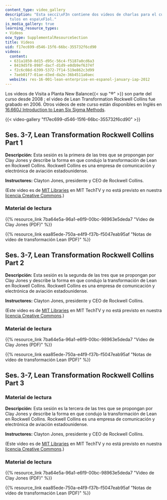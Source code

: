 ```yaml
---
content_type: video_gallery
description: "Esta secci\xF3n contiene dos videos de charlas para el curso con subt\xED\
  tulos en espa\xF1ol."
is_media_gallery: true
learning_resource_types:
- Videos
ocw_type: SupplementalResourceSection
title: Videos
uid: f17ec699-d546-15f6-66bc-355732f6cd90
videos:
  content:
  - 631a1850-8d15-d95c-56c4-f5187a0cd6a3
  - 8419d5f8-898f-dacf-d1d9-e0db9ef6374f
  - f2c6c08d-6399-5372-7f14-519e862c3d99
  - 7aeb01f7-01ae-d3ed-da2e-36b4511a0aec
  website: res-16-001-lean-enterprise-en-espanol-january-iap-2012
---
```


Los videos de Visita a Planta New Balance{{< sup "®" >}} son parte del curso desde 2008 ; el video de Lean Transformation Rockwell Collins fue grabado en 2006. Otros videos de este curso están disponibles en Inglés en [16.660J Introduction to Lean Six Sigma Methods](/courses/16-660j-introduction-to-lean-six-sigma-methods-january-iap-2012/video_galleries/lecture-videos).

{{< video-gallery "f17ec699-d546-15f6-66bc-355732f6cd90" >}}


Ses. 3-7, Lean Transformation Rockwell Collins Part 1
-----------------------------------------------------

**Descripción:** Esta sesión es la primera de las tres que se propongan por Clay Jones y describe la forma en que condujo la transformación de Lean en Rockwell Collins. Rockwell Collins es una empresa de comunicación y electrónica de aviación estadounidense.

**Instructores:** Clayton Jones, presidente y CEO de Rockwell Collins.

(Este video es de [MIT Libraries](http://libraries.mit.edu/) en MIT TechTV y no está previsto en nuestra [licencia Creative Commons](/terms/).)

### Material de lectura

{{% resource_link 7ba64e5a-96a1-e6f9-00bc-98963e5deda7 "Video de Clay Jones (PDF)" %}}

{{% resource_link eaa85ede-750a-e4f9-f37b-f5047eab95af "Notas de vídeo de transformación Lean (PDF)" %}}

Ses. 3-7, Lean Transformation Rockwell Collins Part 2
-----------------------------------------------------

**Descripción:** Esta sesión es la segunda de las tres que se propongan por Clay Jones y describe la forma en que condujo la transformación de Lean en Rockwell Collins. Rockwell Collins es una empresa de comunicación y electrónica de aviación estadounidense.

**Instructores:** Clayton Jones, presidente y CEO de Rockwell Collins.

(Este video es de [MIT Libraries](http://libraries.mit.edu/) en MIT TechTV y no está previsto en nuestra [licencia Creative Commons](/terms/).)

### Material de lectura

{{% resource_link 7ba64e5a-96a1-e6f9-00bc-98963e5deda7 "Video de Clay Jones (PDF)" %}}

{{% resource_link eaa85ede-750a-e4f9-f37b-f5047eab95af "Notas de vídeo de transformación Lean (PDF)" %}}

Ses. 3-7, Lean Transformation Rockwell Collins Part 3
-----------------------------------------------------

### Material de lectura

**Descripción:** Esta sesión es la tercera de las tres que se propongan por Clay Jones y describe la forma en que condujo la transformación de Lean en Rockwell Collins. Rockwell Collins es una empresa de comunicación y electrónica de aviación estadounidense.

**Instructores:** Clayton Jones, presidente y CEO de Rockwell Collins.

(Este video es de [MIT Libraries](http://libraries.mit.edu/) en MIT TechTV y no está previsto en nuestra [licencia Creative Commons](/terms/).)

### Material de lectura

{{% resource_link 7ba64e5a-96a1-e6f9-00bc-98963e5deda7 "Video de Clay Jones (PDF)" %}}

{{% resource_link eaa85ede-750a-e4f9-f37b-f5047eab95af "Notas de vídeo de transformación Lean (PDF)" %}}